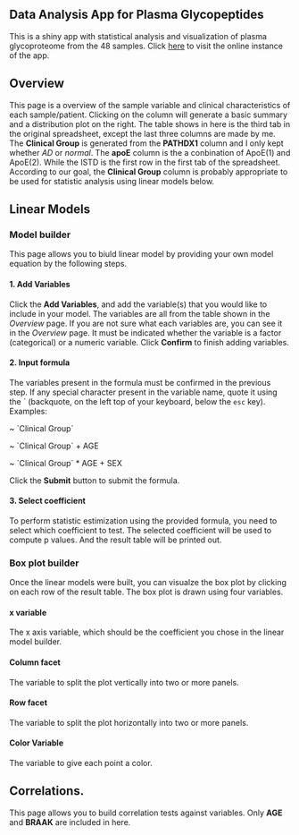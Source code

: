 ## Data Analysis App for Plasma Glycopeptides

This is a shiny app with statistical analysis and visualization of plasma glycoproteome from the 48 samples. Click [here](http://www.chenghaozhu.net/studies/alzheimer/apps/plasma-glc/) to visit the online instance of the app.

## Overview

This page is a overview of the sample variable and clinical characteristics of each sample/patient. Clicking on the column will generate a basic summary and a distribution plot on the right. The table shows in here is the third tab in the original spreadsheet, except the last three columns are made by me. The **Clinical Group** is generated from the **PATHDX1** column and I only kept whether *AD* or *normal*. The **apoE** column is the a conbination of ApoE(1) and ApoE(2). While the ISTD is the first row in the first tab of the spreadsheet. According to our goal, the **Clinical Group** column is probably appropriate to be used for statistic analysis using linear models below.

## Linear Models

### Model builder

This page allows you to biuld linear model by providing your own model equation by the following steps.

#### 1. Add Variables

Click the **Add Variables**, and add the variable(s) that you would like to include in your model. The variables are all from the table shown in the *Overview* page. If you are not sure what each variables are, you can see it in the *Overview* page. It must be indicated whether the variable is a factor (categorical) or a numeric variable. Click **Confirm** to finish adding variables.

#### 2. Input formula

The variables present in the formula must be confirmed in the previous step. If any special character present in the variable name, quote it using the \` (backquote, on the left top of your keyboard, below the `esc` key). Examples:

~ \`Clinical Group\`

~ \`Clinical Group\` + AGE

~ \`Clinical Group\` * AGE + SEX

Click the **Submit** button to submit the formula.

#### 3. Select coefficient

To perform statistic estimization using the provided formula, you need to select which coefficient to test. The selected coefficient will be used to compute p values. And the result table will be printed out.

### Box plot builder

Once the linear models were built, you can visualze the box plot by clicking on each row of the result table. The box plot is drawn using four variables.

#### x variable

The x axis variable, which should be the coefficient you chose in the linear model builder.

#### Column facet

The variable to split the plot vertically into two or more panels.

#### Row facet

The variable to split the plot horizontally into two or more panels.

#### Color Variable

The variable to give each point a color.


## Correlations.

This page allows you to build correlation tests against variables. Only **AGE** and **BRAAK** are included in here.